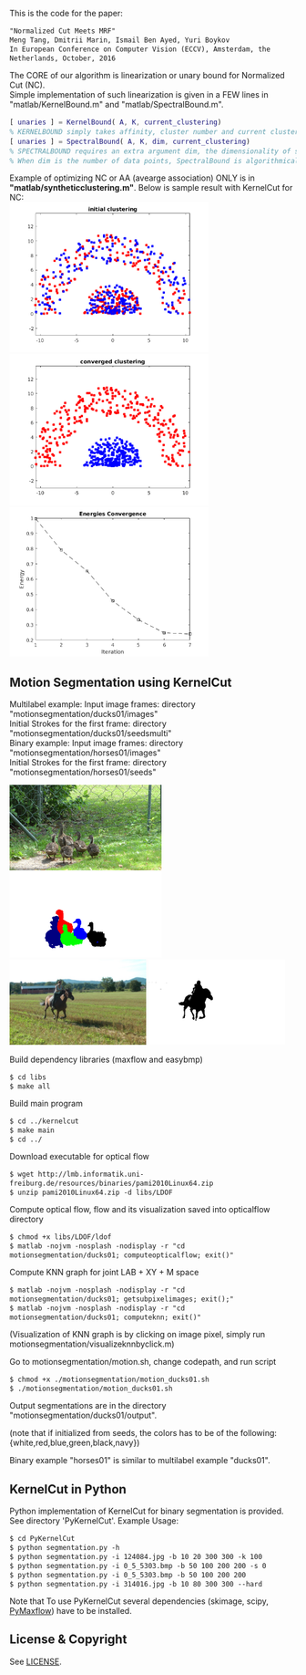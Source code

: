 This is the code for the paper:

	"Normalized Cut Meets MRF"
	Meng Tang, Dmitrii Marin, Ismail Ben Ayed, Yuri Boykov
	In European Conference on Computer Vision (ECCV), Amsterdam, the Netherlands, October, 2016

The CORE of our algorithm is linearization or unary bound for Normalized Cut (NC).<br />
Simple implementation of such linearization is given in a FEW lines in "matlab/KernelBound.m" and "matlab/SpectralBound.m". <br />

```matlab
[ unaries ] = KernelBound( A, K, current_clustering)
% KERNELBOUND simply takes affinity, cluster number and current clustering and gives unary terms.
[ unaries ] = SpectralBound( A, K, dim, current_clustering)
% SPECTRALBOUND requires an extra argument dim, the dimensionality of spectral embedding
% When dim is the number of data points, SpectralBound is algorithmically EQUIVALENT to KernelCut.
```
Example of optimizing NC or AA (avearge association) ONLY is in **"matlab/syntheticclustering.m"**. Below is sample result with KernelCut for NC:<br />
<span><img src="matlab/NC_init.png" alt="" width="350"/>
<img src="matlab/NC_clustering.png" alt="" width="350"/>
<img src="matlab/NC_energy.png" alt="" width="350"/></span>

## Motion Segmentation using KernelCut ##
Multilabel example: Input image frames: directory "motionsegmentation/ducks01/images"  
Initial Strokes for the first frame: directory "motionsegmentation/ducks01/seedsmulti"  
Binary example: Input image frames: directory "motionsegmentation/horses01/images"  
Initial Strokes for the first frame: directory "motionsegmentation/horses01/seeds"  

<span><img src="motionsegmentation/ducks01/images/ducks01_0300.bmp" alt="" height="150"/>
<img src="motionsegmentation/ducks01/output/ducks01_0300_ncutknnmulti_s0.5.bmp" alt="" height="150"/>
</span><br/>
<span><img src="motionsegmentation/horses01/images/horses01_0241.bmp" alt="" height="150"/>
<img src="motionsegmentation/horses01/output/horses01_0241_ncutknnbinary_s0.5.bmp" alt="" height="150"/></span>

Build dependency libraries (maxflow and easybmp)  
```{r, engine='bash'}
$ cd libs
$ make all
```
Build main program
```{r, engine='bash'}
$ cd ../kernelcut
$ make main
$ cd ../
```
Download executable for optical flow
```{r, engine='bash'}
$ wget http://lmb.informatik.uni-freiburg.de/resources/binaries/pami2010Linux64.zip
$ unzip pami2010Linux64.zip -d libs/LDOF
```
Compute optical flow, flow and its visualization saved into opticalflow directory
```{r, engine='bash'}
$ chmod +x libs/LDOF/ldof
$ matlab -nojvm -nosplash -nodisplay -r "cd motionsegmentation/ducks01; computeopticalflow; exit()"
```
Compute KNN graph for joint LAB + XY + M space
```{r, engine='bash'}
$ matlab -nojvm -nosplash -nodisplay -r "cd motionsegmentation/ducks01; getsubpixelimages; exit();"
$ matlab -nojvm -nosplash -nodisplay -r "cd motionsegmentation/ducks01; computeknn; exit()"
```
(Visualization of KNN graph is by clicking on image pixel, simply run motionsegmentation/visualizeknnbyclick.m)

Go to motionsegmentation/motion.sh, change codepath, and run script
```{r, engine='bash'}
$ chmod +x ./motionsegmentation/motion_ducks01.sh
$ ./motionsegmentation/motion_ducks01.sh
```
Output segmentations are in the directory "motionsegmentation/ducks01/output".

(note that if initialized from seeds, the colors has to be of the following: {white,red,blue,green,black,navy})

Binary example "horses01" is similar to multilabel example "ducks01".

## KernelCut in Python ##
Python implementation of KernelCut for binary segmentation is provided. See directory 'PyKernelCut'.
Example Usage:
```{r, engine='bash'}
$ cd PyKernelCut
$ python segmentation.py -h
$ python segmentation.py -i 124084.jpg -b 10 20 300 300 -k 100
$ python segmentation.py -i 0_5_5303.bmp -b 50 100 200 200 -s 0
$ python segmentation.py -i 0_5_5303.bmp -b 50 100 200 200
$ python segmentation.py -i 314016.jpg -b 10 80 300 300 --hard
```
Note that To use PyKernelCut several dependencies (skimage, scipy, [PyMaxflow](https://github.com/pmneila/PyMaxflow)) have to be installed.

## License & Copyright
See [LICENSE](LICENSE).
